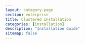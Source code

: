 ```yaml
---
layout: category-page
section: enterprise
title: Clustered Installation
categories: [installation]
description: "Installation Guide"
sitemap: false
---
```

